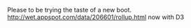Please to be trying the taste of a new boot. http://wet.appspot.com/data/206601/rollup.html now with D3